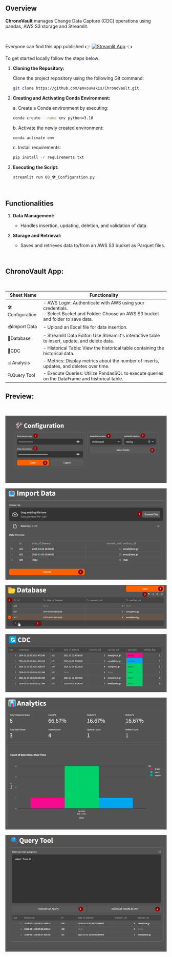 ## Overview

**ChronoVault** manages Change Data Capture (CDC) operations using pandas, AWS S3 storage and Streamlit.

<br/>

Everyone can find this app published 👉 [![Streamlit App](https://static.streamlit.io/badges/streamlit_badge_black_white.svg)](https://chronovault.streamlit.app) 👈

To get started locally follow the steps below:



1. **Cloning the Repository:**

    Clone the project repository using the following Git command:

    ```bash
    git clone https://github.com/emvouvakis/ChronoVault.git
    ```

2. **Creating and Activating Conda Environment:**

    a. Create a Conda environment by executing:

    ```bash
    conda create --name env python=3.10
    ```

    b. Activate the newly created environment:

    ```bash
    conda activate env
    ```

    c. Install requirements:

    ```bash
    pip install -r requirements.txt
    ```

3. **Executing the Script:**

    ```bash
    streamlit run 00_🛠️_Configuration.py
    ```

<br/>


## Functionalities

1. **Data Management:**
   - Handles insertion, updating, deletion, and validation of data.

2. **Storage and Retrieval:**
   - Saves and retrieves data to/from an AWS S3 bucket as Parquet files.

<br/>


## ChronoVault App:


<br/>

| Sheet Name       | Functionality                                               |
|------------------|-------------------------------------------------------------|
|🛠️Configuration| - AWS Login: Authenticate with AWS using your credentials.<br> - Select Bucket and Folder: Choose an AWS S3 bucket and folder to save data.|
|📥Import Data| - Upload an Excel file for data insertion.|
|📂Database| - Streamlit Data Editor: Use Streamlit's interactive table to insert, update, and delete data.  |
|🔄CDC| - Historical Table: View the historical table containing the historical data.  |
|📊Analysis| - Metrics: Display metrics about the number of inserts, updates, and deletes over time.   |
|🔍Query Tool| - Execute Queries: Utilize PandasSQL to execute queries on the DataFrame and historical table.  |


## Preview:

<br/>

![image](https://github.com/emvouvakis/ChronoVault/blob/main/assets/images/configuration.png?raw=true)

![image](https://github.com/emvouvakis/ChronoVault/blob/main/assets/images/import.png?raw=true)

![image](https://github.com/emvouvakis/ChronoVault/blob/main/assets/images/database.png?raw=true)

![image](https://github.com/emvouvakis/ChronoVault/blob/main/assets/images/cdc.png?raw=true)

![image](https://github.com/emvouvakis/ChronoVault/blob/main/assets/images/analytics.png?raw=true)

![image](https://github.com/emvouvakis/ChronoVault/blob/main/assets/images/query.png?raw=true)


